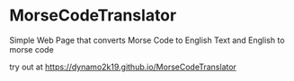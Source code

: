 # MorseCodeTranslator

Simple Web Page that converts Morse Code to English Text and English to morse code

try out at https://dynamo2k19.github.io/MorseCodeTranslator
